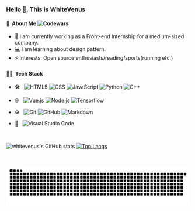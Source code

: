 ### Hello 👋, This is WhiteVenus

#### 🤺 &nbsp;About Me ![Codewars](https://www.codewars.com/users/whitevenus/badges/micro?theme=light)


<!--
[![Netlify Status](https://api.netlify.com/api/v1/badges/303c483e-fae0-4a1c-8c8a-1f7b3140091d/deploy-status?branch=Production)](https://app.netlify.com/sites/whitevenus-study-notes/deploys?branch=Production)
-->

<!-- <img align="right" width="325" height="226" src="./img.jpg" /> -->

- 🔭 I am currently working as a Front-end Internship for a medium-sized company.
- 💻 I am learning about design pattern.
- ⚡ Interests: Open source enthusiasts/reading/sports(running etc.)

#### 🧑‍💻 &nbsp;Tech Stack
- 🛠 &nbsp;
  ![HTML5](https://img.shields.io/badge/-HTML5-333333?style=flat&logo=HTML5)
  ![CSS](https://img.shields.io/badge/-CSS-333333?style=flat&logo=CSS3&logoColor=1572B6)
  ![JavaScript](https://img.shields.io/badge/-JavaScript-333333?style=flat&logo=javascript)
  ![Python](https://img.shields.io/badge/-Python-333333?style=flat&logo=python)
  ![C++](https://img.shields.io/badge/-C&C++-00599C?style=flat&logo=cplusplus)
  
- 🌐 &nbsp;
  ![Vue.js](https://img.shields.io/badge/-Vue.js-333333?style=flat&logo=vuedotjs)
  ![Node.js](https://img.shields.io/badge/-Node.js-333333?style=flat&logo=nodedotjs&logoColor=339933)
  ![Tensorflow](https://img.shields.io/badge/-Tensorflow-333333?style=flat&logo=tensorflow)
  
- ⚙️ &nbsp;
  ![Git](https://img.shields.io/badge/-Git-333333?style=flat&logo=git)
  ![GitHub](https://img.shields.io/badge/-GitHub-333333?style=flat&logo=github)
  ![Markdown](https://img.shields.io/badge/-Markdown-333333?style=flat&logo=markdown)
- 🔧 &nbsp;
  ![Visual Studio Code](https://img.shields.io/badge/-Visual%20Studio%20Code-333333?style=flat&logo=visual-studio-code&logoColor=007ACC)


<br/>

<!-- ![GitHub Stats]() hide=issues,contribs -->

<!-- ![Top Languages]()  -->
![whitevenus's GitHub stats](https://github-readme-stats.vercel.app/api?username=whitevenus&count_private=true&theme=light&show_icons=true&hide_border=true)
[![Top Langs](https://github-readme-stats.vercel.app/api/top-langs/?username=whitevenus&theme=light&hide_border=true)](https://github.com/anuraghazra/github-readme-stats)
<!-- 
<a>
    <img align="left" src="https://github-readme-stats.vercel.app/api?username=whitevenus&show_icons=true&hide_border=true&hide_title=false" />
    <img align="right" src="https://github-readme-stats.vercel.app/api/top-langs/?username=whitevenus&hide_border=true&hide_title=false" />
</a>
-->
<br/>

![grid snake animation](./snake.svg)

